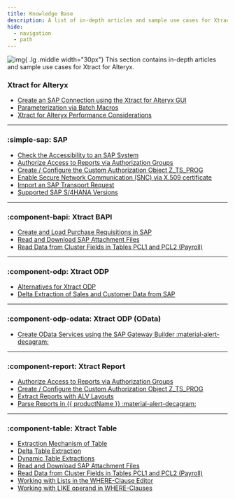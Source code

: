 ```yaml
---
title: Knowledge Base
description: A list of in-depth articles and sample use cases for Xtract for Alteryx.
hide:
  - navigation
  - path
---
```


![img](site:assets/images/logos/theo-thumbs.png){ .lg .middle width="30px"} This section contains in-depth articles and sample use cases for Xtract for Alteryx.


### Xtract for Alteryx
 
<div class="mdx-columns" markdown>

- [Create an SAP Connection using the Xtract for Alteryx GUI](sap-connection-using-xfa-gui.md)
- [Parameterization via Batch Macros](parameterization-via-batch-macros.md)
- [Xtract for Alteryx Performance Considerations](xtract-for-alteryx-performance.md)

</div>

---

### :simple-sap: SAP

<div class="mdx-columns" markdown>

- [Check the Accessibility to an SAP System](check-the-accessibility-to-an-sap-system.md)
- [Authorize Access to Reports via Authorization Groups](authorize-access-to-specific-reports.md)
- [Create / Configure the Custom Authorization Object Z_TS_PROG](create-the-custom-authority-object-z-ts-prog.md)
- [Enable Secure Network Communication (SNC) via X.509 certificate](enable-snc-using-pse-file.md)
- [Import an SAP Transport Request](import-an-sap-transport-request.md)
- [Supported SAP S/4HANA Versions](supported-sap-and-hana-versions.md)

</div>

---

### :component-bapi: Xtract BAPI

<div class="mdx-columns" markdown>

- [Create and Load Purchase Requisitions in SAP](create-and-load-purchase-requisitions-in-sap.md)
- [Read and Download SAP Attachment Files](read-sap-attachment-files.md)
- [Read Data from Cluster Fields in Tables PCL1 and PCL2 (Payroll)](read-data-from-cluster-fields-in-the-tables-pcl1-and-pcl2-payroll.md)

</div>

---

### :component-odp: Xtract ODP

<div class="mdx-columns" markdown>

- [Alternatives for Xtract ODP](alternatives-for-odp.md)
- [Delta Extraction of Sales and Customer Data from SAP](delta-extraction-of-sales-data.md)

</div>

---


### :component-odp-odata: Xtract ODP (OData)

<div class="mdx-columns" markdown>

- [Create OData Services using the SAP Gateway Builder :material-alert-decagram:](create-odata-services-using-the-sap-gateway-builder.md)

</div>

---

### :component-report: Xtract Report

<div class="mdx-columns" markdown>

- [Authorize Access to Reports via Authorization Groups](authorize-access-to-specific-reports.md)
- [Create / Configure the Custom Authorization Object Z_TS_PROG](create-the-custom-authority-object-z-ts-prog.md)
- [Extract Reports with ALV Layouts](extract-report-layouts.md)
- [Parse Reports in {{ productName }} :material-alert-decagram:](parse-reports.md)

</div>

---

### :component-table: Xtract Table

<div class="mdx-columns" markdown>

- [Extraction Mechanism of Table](table-extraction-mechanism.md)
- [Delta Table Extraction](delta-table-extraction.md)
- [Dynamic Table Extractions](dynamic-table-extractions.md)
- [Read and Download SAP Attachment Files](read-sap-attachment-files.md)
- [Read Data from Cluster Fields in Tables PCL1 and PCL2 (Payroll)](read-data-from-cluster-fields-in-the-tables-pcl1-and-pcl2-payroll.md)
- [Working with Lists in the WHERE-Clause Editor](where-clause-editor-lists.md)
- [Working with LIKE operand in WHERE-Clauses](like-operand-where-clause.md)

</div>

